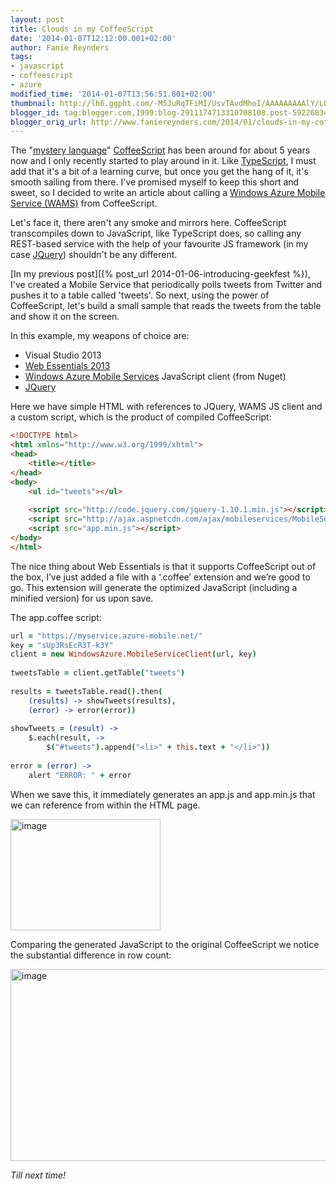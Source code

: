 ```yaml
---
layout: post
title: Clouds in my CoffeeScript
date: '2014-01-07T12:12:00.001+02:00'
author: Fanie Reynders
tags:
- javascript
- coffeescript
- azure
modified_time: '2014-01-07T13:56:51.801+02:00'
thumbnail: http://lh6.ggpht.com/-M5JuRqTFiMI/UsvTAvdMhoI/AAAAAAAAAlY/LQNmkanXC_Y/s72-c/image_thumb%25255B6%25255D.png?imgmax=800
blogger_id: tag:blogger.com,1999:blog-2911174713310708108.post-5922683429692015212
blogger_orig_url: http://www.faniereynders.com/2014/01/clouds-in-my-coffeescript.html
---
```


The "<a href="http://en.wikipedia.org/wiki/CoffeeScript">mystery language</a>" <a href="http://coffeescript.org/">CoffeeScript</a> has been around for about 5 years now and I only recently started to play around in it. Like <a href="http://www.typescriptlang.org/">TypeScript</a>, I must add that it's a bit of a learning curve, but once you get the hang of it, it's smooth sailing from there. I've promised myself to keep this short and sweet, so I decided to write an article about calling a <a href="http://www.windowsazure.com/en-us/develop/mobile/">Windows Azure Mobile Service (WAMS)</a> from CoffeeScript. 

<!--more-->

Let's face it, there aren't any smoke and mirrors here. CoffeeScript transcompiles down to JavaScript, like TypeScript does, so calling any REST-based service with the help of your favourite JS framework (in my case <a href="http://jquery.com/">JQuery</a>) shouldn't be any different. 

[In my previous post]({% post_url 2014-01-06-introducing-geekfest %}), I've created a Mobile Service that periodically polls tweets from Twitter and pushes it to a table called 'tweets'. So next, using the power of CoffeeScript, let's build a small sample that reads the tweets from the table and show it on the screen. 

In this example, my weapons of choice are: 

- Visual Studio 2013 
- <a href="http://visualstudiogallery.msdn.microsoft.com/56633663-6799-41d7-9df7-0f2a504ca361">Web Essentials 2013</a>
- <a href="http://www.nuget.org/packages/WindowsAzure.MobileServices/">Windows Azure Mobile Services</a> JavaScript client (from Nuget)
- <a href="http://jquery.com/">JQuery</a>

Here we have simple HTML with references to JQuery, WAMS JS client and a custom script, which is the product of compiled CoffeeScript:

```html
<!DOCTYPE html>
<html xmlns="http://www.w3.org/1999/xhtml">
<head>
    <title></title>
</head>
<body>
    <ul id="tweets"></ul>
 
    <script src="http://code.jquery.com/jquery-1.10.1.min.js"></script>
    <script src="http://ajax.aspnetcdn.com/ajax/mobileservices/MobileServices.Web-1.1.0.min.js"></script>
    <script src="app.min.js"></script>
</body>
</html>
```

The nice thing about Web Essentials is that it supports CoffeeScript out of the box, I’ve just added a file with a ‘.coffee’ extension and we’re good to go. This extension will generate the optimized JavaScript (including a minified version) for us upon save.

The app.coffee script:

```coffeescript
url = "https://myservice.azure-mobile.net/"
key = "sUp3RsEcR3T-k3Y"
client = new WindowsAzure.MobileServiceClient(url, key)
 
tweetsTable = client.getTable("tweets")
 
results = tweetsTable.read().then(
    (results) -> showTweets(results), 
    (error) -> error(error))
 
showTweets = (result) ->
    $.each(result, ->
        $("#tweets").append("<li>" + this.text + "</li>"))
 
error = (error) ->
    alert "ERROR: " + error
```

When we save this, it immediately generates an app.js and app.min.js that we can reference from within the HTML page.

<a href="http://lh5.ggpht.com/-LXRaDClAlho/UsvS_xd64cI/AAAAAAAAAlQ/kwqRRbwZ0x4/s1600-h/image%25255B10%25255D.png"><img alt="image" border="0" src="http://lh6.ggpht.com/-M5JuRqTFiMI/UsvTAvdMhoI/AAAAAAAAAlY/LQNmkanXC_Y/image_thumb%25255B6%25255D.png?imgmax=800" height="178" title="image" width="240" /></a> 

Comparing the generated JavaScript to the original CoffeeScript we notice the substantial difference in row count:

<a href="http://lh6.ggpht.com/-mMuJgfKUFmc/UsvTBBbCR1I/AAAAAAAAAlg/icOc4lU1uCI/s1600-h/image%25255B27%25255D.png"><img alt="image" border="0" src="http://lh4.ggpht.com/-WnuDKXHCyMA/UsvTBwfB5bI/AAAAAAAAAlo/11quXz_lGro/image_thumb%25255B19%25255D.png?imgmax=800" height="307" title="image" width="640" /></a>

*Till next time!*